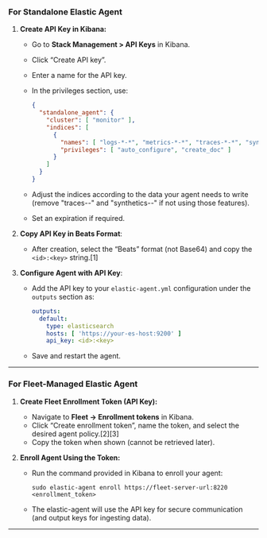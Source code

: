 ### For Standalone Elastic Agent

1. **Create API Key in Kibana:**
   - Go to **Stack Management > API Keys** in Kibana.
   - Click “Create API key”.
   - Enter a name for the API key.
   - In the privileges section, use:

     ```json
     {
       "standalone_agent": {
         "cluster": [ "monitor" ],
         "indices": [
           {
             "names": [ "logs-*-*", "metrics-*-*", "traces-*-*", "synthetics-*-*" ],
             "privileges": [ "auto_configure", "create_doc" ]
           }
         ]
       }
     }
     ```
   - Adjust the indices according to the data your agent needs to write (remove "traces-*-*" and "synthetics-*-*" if not using those features).
   - Set an expiration if required.

2. **Copy API Key in Beats Format**:
   - After creation, select the “Beats” format (not Base64) and copy the `<id>:<key>` string.[1]

3. **Configure Agent with API Key**:
   - Add the API key to your `elastic-agent.yml` configuration under the `outputs` section as:
     ```yaml
     outputs:
       default:
         type: elasticsearch
         hosts: [ 'https://your-es-host:9200' ]
         api_key: <id>:<key>
     ```
   - Save and restart the agent.

***

### For Fleet-Managed Elastic Agent

1. **Create Fleet Enrollment Token (API Key):**
   - Navigate to **Fleet → Enrollment tokens** in Kibana.
   - Click “Create enrollment token”, name the token, and select the desired agent policy.[2][3]
   - Copy the token when shown (cannot be retrieved later).

2. **Enroll Agent Using the Token:**
   - Run the command provided in Kibana to enroll your agent:
     ```
     sudo elastic-agent enroll https://fleet-server-url:8220 <enrollment_token>
     ```
   - The elastic-agent will use the API key for secure communication (and output keys for ingesting data).

***

